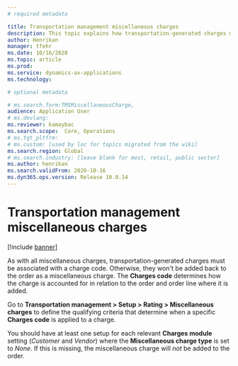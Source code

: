 ```yaml
---
# required metadata

title: Transportation management miscellaneous charges
description: This topic explains how transportation-generated charges must be associated with a charge code.
author: Henrikan
manager: tfehr
ms.date: 10/16/2020
ms.topic: article
ms.prod: 
ms.service: dynamics-ax-applications
ms.technology: 

# optional metadata

# ms.search.form:TMSMiscellaneousCharge,
audience: Application User
# ms.devlang: 
ms.reviewer: kamaybac
ms.search.scope:  Core, Operations
# ms.tgt_pltfrm: 
# ms.custom: [used by loc for topics migrated from the wiki]
ms.search.region: Global
# ms.search.industry: [leave blank for most, retail, public sector]
ms.author: henrikan
ms.search.validFrom: 2020-10-16
ms.dyn365.ops.version: Release 10.0.14
---
```


# Transportation management miscellaneous charges

[!include [banner](../includes/banner.md)]

As with all miscellaneous charges, transportation-generated charges must be associated with a charge code. Otherwise, they won't be added back to the order as a miscellaneous charge. The **Charges code** determines how the charge is accounted for in relation to the order and order line where it is added.

Go to **Transportation management > Setup > Rating > Miscellaneous charges** to define the qualifying criteria that determine when a specific **Charges code** is applied to a charge.

You should have at least one setup for each relevant **Charges module** setting (*Customer* and *Vendor*) where the **Miscellaneous charge type** is set to *None*. If this is missing, the miscellaneous charge will *not* be added to the order.
